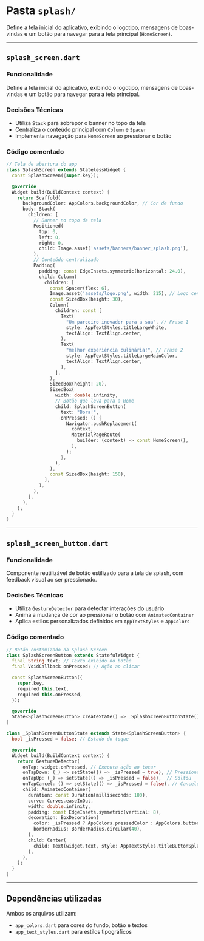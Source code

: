 # Pasta `splash/`

Define a tela inicial do aplicativo, exibindo o logotipo, mensagens de boas-vindas e um botão para navegar para a tela principal (`HomeScreen`).

---

## `splash_screen.dart`

### Funcionalidade
Define a tela inicial do aplicativo, exibindo o logotipo, mensagens de boas-vindas e um botão para navegar para a tela principal.

### Decisões Técnicas
- Utiliza `Stack` para sobrepor o banner no topo da tela
- Centraliza o conteúdo principal com `Column` e `Spacer`
- Implementa navegação para `HomeScreen` ao pressionar o botão

### Código comentado

```dart
// Tela de abertura do app
class SplashScreen extends StatelessWidget {
  const SplashScreen({super.key});

  @override
  Widget build(BuildContext context) {
    return Scaffold(
      backgroundColor: AppColors.backgroundColor, // Cor de fundo
      body: Stack(
        children: [
          // Banner no topo da tela
          Positioned(
            top: 0,
            left: 0,
            right: 0,
            child: Image.asset('assets/banners/banner_splash.png'),
          ),
          // Conteúdo centralizado
          Padding(
            padding: const EdgeInsets.symmetric(horizontal: 24.0),
            child: Column(
              children: [
                const Spacer(flex: 6),
                Image.asset('assets/logo.png', width: 215), // Logo central
                const SizedBox(height: 30),
                Column(
                  children: const [
                    Text(
                      "Um parceiro inovador para a sua", // Frase 1
                      style: AppTextStyles.titleLargeWhite,
                      textAlign: TextAlign.center,
                    ),
                    Text(
                      "melhor experiência culinária!", // Frase 2
                      style: AppTextStyles.titleLargeMainColor,
                      textAlign: TextAlign.center,
                    ),
                  ],
                ),
                SizedBox(height: 20),
                SizedBox(
                  width: double.infinity,
                  // Botão que leva para a Home
                  child: SplashScreenButton(
                    text: "Bora!",
                    onPressed: () {
                      Navigator.pushReplacement(
                        context,
                        MaterialPageRoute(
                          builder: (context) => const HomeScreen(),
                        ),
                      );
                    },
                  ),
                ),
                const SizedBox(height: 150),
              ],
            ),
          ),
        ],
      ),
    );
  }
}


```
---

## `splash_screen_button.dart`

### Funcionalidade
Componente reutilizável de botão estilizado para a tela de splash, com feedback visual ao ser pressionado.

### Decisões Técnicas
- Utiliza `GestureDetector` para detectar interações do usuário
- Anima a mudança de cor ao pressionar o botão com `AnimatedContainer`
- Aplica estilos personalizados definidos em `AppTextStyles` e `AppColors`
  
### Código comentado

```dart
// Botão customizado da Splash Screen
class SplashScreenButton extends StatefulWidget {
  final String text; // Texto exibido no botão
  final VoidCallback onPressed; // Ação ao clicar

  const SplashScreenButton({
    super.key,
    required this.text,
    required this.onPressed,
  });

  @override
  State<SplashScreenButton> createState() => _SplashScreenButtonState();
}

class _SplashScreenButtonState extends State<SplashScreenButton> {
  bool _isPressed = false; // Estado do toque

  @override
  Widget build(BuildContext context) {
    return GestureDetector(
      onTap: widget.onPressed, // Executa ação ao tocar
      onTapDown: (_) => setState(() => _isPressed = true), // Pressionado
      onTapUp: (_) => setState(() => _isPressed = false),  // Soltou
      onTapCancel: () => setState(() => _isPressed = false), // Cancelou
      child: AnimatedContainer(
        duration: const Duration(milliseconds: 100),
        curve: Curves.easeInOut,
        width: double.infinity,
        padding: const EdgeInsets.symmetric(vertical: 8),
        decoration: BoxDecoration(
          color: _isPressed ? AppColors.pressedColor : AppColors.buttonsColor,
          borderRadius: BorderRadius.circular(40),
        ),
        child: Center(
          child: Text(widget.text, style: AppTextStyles.titleButtonSplash),
        ),
      ),
    );
  }
}

```
---

## Dependências utilizadas

Ambos os arquivos utilizam:

- `app_colors.dart` para cores do fundo, botão e textos
- `app_text_styles.dart` para estilos tipográficos
